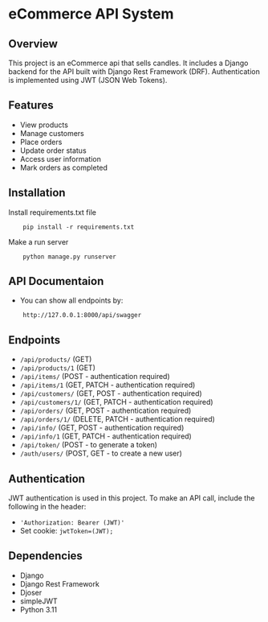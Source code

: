 # eCommerce API System

## Overview
This project is an eCommerce api that sells candles. It includes a Django backend for the API built with Django Rest Framework (DRF). 
Authentication is implemented using JWT (JSON Web Tokens).

## Features
- View products
- Manage customers
- Place orders
- Update order status
- Access user information
- Mark orders as completed

## Installation
 Install requirements.txt file
```
    pip install -r requirements.txt
```
 Make a run server
```
    python manage.py runserver
```
## API Documentaion
- You can show all endpoints by:
```
    http://127.0.0.1:8000/api/swagger
```

## Endpoints
- `/api/products/` (GET)
- `/api/products/1` (GET)
- `/api/items/` (POST - authentication required)
- `/api/items/1` (GET, PATCH - authentication required)
- `/api/customers/` (GET, POST - authentication required)
- `/api/customers/1/` (GET, PATCH - authentication required)
- `/api/orders/` (GET, POST - authentication required)
- `/api/orders/1/` (DELETE, PATCH - authentication required)
- `/api/info/` (GET, POST - authentication required)
- `/api/info/1` (GET, PATCH - authentication required)
- `/api/token/` (POST - to generate a token)
- `/auth/users/` (POST, GET - to create a new user)

## Authentication
JWT authentication is used in this project. To make an API call, include the following in the header:
- `'Authorization: Bearer (JWT)'`
- Set cookie: `jwtToken=(JWT);`

## Dependencies
- Django
- Django Rest Framework
- Djoser
- simpleJWT
- Python 3.11
